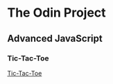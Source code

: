 # The Odin Project
## Advanced JavaScript
### Tic-Tac-Toe
[Tic-Tac-Toe](/node-path-javascript-tic-tac-toe)
